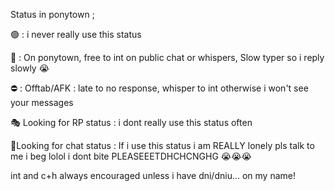 Status in ponytown ;

🟢 : i never really use this status

🌙 : On ponytown, free to int on public chat or whispers, Slow typer so i reply slowly 😭

⛔ : Offtab/AFK : late to no response, whisper to int otherwise i won't see your messages


🎭 Looking for RP status : i dont really use this status often

💬Looking for chat status : If i use this status i am REALLY lonely pls talk to me i beg lolol i dont bite PLEASEEETDHCHCNGHG 😭😭😭

int and c+h always encouraged unless i have dni/dniu... on my name! 
